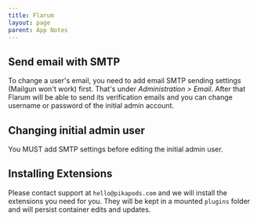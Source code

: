 ```yaml
---
title: Flarum
layout: page
parent: App Notes
---
```


## Send email with SMTP

To change a user's email, you need to add email SMTP sending settings (Mailgun won't work) first. That's under *Administration > Email*. After that Flarum will be able to send its verification emails and you can change username or password of the initial admin account.

## Changing initial admin user

You MUST add SMTP settings before editing the initial admin user.

## Installing Extensions

Please contact support at `hello@pikapods.com` and we will install the extensions you need for you. They will be kept in a mounted `plugins` folder and will persist container edits and updates.
